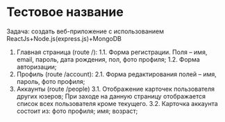 ﻿# Тестовое название
 Задача: создать веб-приложение с использованием 	 	 	       					   ReactJs+Node.js(express.js)+MongoDB
1. Главная страница (route /):
  1.1. Форма регистрации. Поля – имя, email, пароль, дата рождения, пол, фото 	 		       профиля;
  1.2. Форма авторизации;
2. 	Профиль (route /account):
  2.1. Форма редактирования полей – имя, пароль, фото профиля;
3.	Аккаунты (route /people)
	3.1. Отображение карточек пользователя других юзеров;
При заходе на данную страницу отображается список всех пользователя кроме текущего.
	3.2. Карточка аккаунта состоит из: 
      фото профиля;
      имя;
      возраст;

